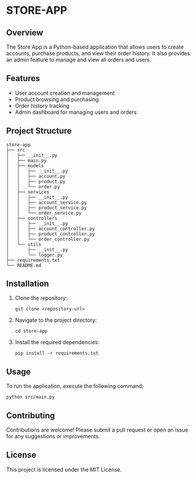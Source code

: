 # STORE-APP

## Overview
The Store App is a Python-based application that allows users to create accounts, purchase products, and view their order history. It also provides an admin feature to manage and view all orders and users.

## Features
- User account creation and management
- Product browsing and purchasing
- Order history tracking
- Admin dashboard for managing users and orders

## Project Structure
```
store-app
├── src
│   ├── __init__.py
│   ├── main.py
│   ├── models
│   │   ├── __init__.py
│   │   ├── account.py
│   │   ├── product.py
│   │   └── order.py
│   ├── services
│   │   ├── __init__.py
│   │   ├── account_service.py
│   │   ├── product_service.py
│   │   └── order_service.py
│   ├── controllers
│   │   ├── __init__.py
│   │   ├── account_controller.py
│   │   ├── product_controller.py
│   │   └── order_controller.py
│   └── utils
│       ├── __init__.py
│       └── logger.py
├── requirements.txt
└── README.md
```

## Installation
1. Clone the repository:
   ```
   git clone <repository-url>
   ```
2. Navigate to the project directory:
   ```
   cd store-app
   ```
3. Install the required dependencies:
   ```
   pip install -r requirements.txt
   ```

## Usage
To run the application, execute the following command:
```
python src/main.py
```

## Contributing
Contributions are welcome! Please submit a pull request or open an issue for any suggestions or improvements.

## License
This project is licensed under the MIT License.